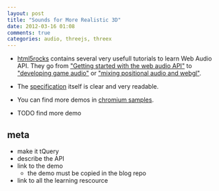 ```yaml
---
layout: post
title: "Sounds for More Realistic 3D"
date: 2012-03-16 01:08
comments: true
categories: audio, threejs, threex
---
```


* [html5rocks](html://html5rocks.com)
contains several very usefull tutorials to learn Web Audio API.
They go from
["Getting started with the web audio API"](http://www.html5rocks.com/en/tutorials/webaudio/intro/)
to
["developing game audio"](http://www.html5rocks.com/en/tutorials/webaudio/games/)
or
["mixing positional audio and webgl"](http://www.html5rocks.com/en/tutorials/webaudio/positional_audio/).
* The
[specification](https://dvcs.w3.org/hg/audio/raw-file/tip/webaudio/specification.html)
itself is clear and very readable.
* You can find more demos in
[chromium samples](http://chromium.googlecode.com/svn/trunk/samples/audio/index.html).

* TODO find more demo

## meta
* make it tQuery
* describe the API
* link to the demo
  * the demo must be copied in the blog repo
* link to all the learning rescource